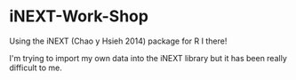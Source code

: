 # iNEXT-Work-Shop
Using the iNEXT (Chao y Hsieh 2014) package for R
I there!

I'm trying to import my own data into the iNEXT library but it has been really difficult to me.

